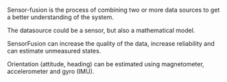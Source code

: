 
Sensor-fusion is the process of combining two or more 
data sources to get a better understanding of the system.

The datasource could be a sensor, but also a mathematical model.

SensorFusion can increase the quality of the data, 
increase reliability and can estimate unmeasured states.


Orientation (attitude, heading) can be estimated
using magnetometer, accelerometer and gyro (IMU).
